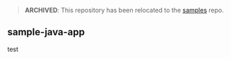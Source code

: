 > **ARCHIVED**: This repository has been relocated to the [samples](https://github.com/buildpack/samples/) repo.

## sample-java-app
test
